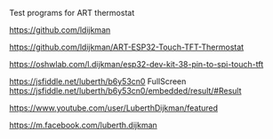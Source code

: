 Test programs for ART thermostat

https://github.com/ldijkman

https://github.com/ldijkman/ART-ESP32-Touch-TFT-Thermostat

https://oshwlab.com/l.dijkman/esp32-dev-kit-38-pin-to-spi-touch-tft

https://jsfiddle.net/luberth/b6y53cn0 FullScreen https://jsfiddle.net/luberth/b6y53cn0/embedded/result/#Result

https://www.youtube.com/user/LuberthDijkman/featured

https://m.facebook.com/luberth.dijkman
